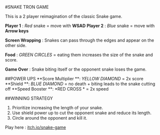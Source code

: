 #SNAKE TRON GAME

This is a 2 player reimagination of the classic Snake game.

**Player 1** :  *Red* snake = move with **WSAD**
**Player 2** : *Blue* snake = move with **Arrow keys**

**Screen Wrapping** : Snakes can pass through the edges and appear on the other side.

**Food** : *GREEN CIRCLES* = eating them increases the size of the snake and score.

**Game Over** : Snake biting itself or the opponent snake loses the game.

##POWER UPS
**Score Multiplier **: *YELLOW DIAMOND* = 2x score
**Shield           **: *BLUE   DIAMOND* = no death + biting leads to the snake cutting off
**Speed Booster    **: *RED    CROSS  * = 2x speed

##WINNING STRATEGY
1. Prioritize increasing the length of your snake.
2. Use shield power up to cut the opponent snake and reduce its length.
3. Circle around the opponent and kill it.

Play here : [itch.io/snake-game](https://rk-jain.itch.io/snake-tron-game)